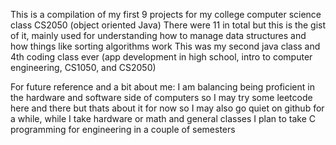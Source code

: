 This is a compilation of my first 9 projects for my college computer science class CS2050 (object oriented Java) 
There were 11 in total but this is the gist of it, mainly used for understanding how to manage data structures and how things like sorting algorithms work
This was my second java class and 4th coding class ever (app development in high school, intro to computer engineering, CS1050, and CS2050)

For future reference and a bit about me:
I am balancing being proficient in the hardware and software side of computers so I may try some leetcode here and there but thats about it for now
so I may also go quiet on github for a while, while I take hardware or math and general classes
I plan to take C programming for engineering in a couple of semesters
